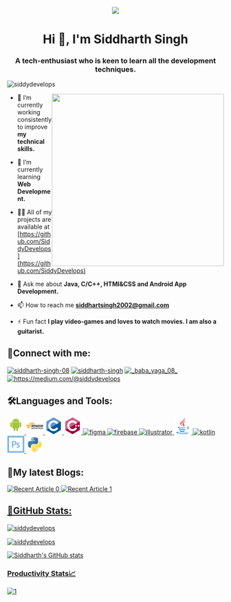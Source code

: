 

<p align="center"> <img src="https://user-images.githubusercontent.com/72121163/125606969-61f54c0e-a65c-4745-a78a-c8d2f0c2d899.jpg" /> </p>


<h1 align="center">Hi 👋, I'm Siddharth Singh</h1>
<h3 align="center">A tech-enthusiast who is keen to learn all the development techniques.</h3>

<p align="left"> <img src="https://komarev.com/ghpvc/?username=siddydevelops&label=Profile%20views&color=0e75b6&style=flat" alt="siddydevelops" /> </p>

<!-- <img align="right" alt="Coding" width="400" height="400" src="https://user-images.githubusercontent.com/72121163/129434083-82e63ef2-d0f1-46d3-ada1-d1d2cd91ded6.gif"> -->
<img align="right" width="400" height="400" src="https://media.giphy.com/media/RJaiws3GnVHcybdk0l/giphy.gif" height="175px"/>

- 🔭 I’m currently working consistently to improve **my technical skills.**

- 🌱 I’m currently learning **Web Development.**

- 👨‍💻 All of my projects are available at [https://github.com/SiddyDevelops](https://github.com/SiddyDevelops)

- 💬 Ask me about **Java, C/C++, HTMl&CSS and Android App Development.**

- 📫 How to reach me **siddhartsingh2002@gmail.com**

- ⚡ Fun fact **I play video-games and loves to watch movies. I am also a guitarist.**

<h2 align="left">🔗Connect with me:</h2>
<p align="left">
<a target="_blank" href="https://linkedin.com/in/siddharth-singh-08" target="blank"><img align="center" src="https://raw.githubusercontent.com/rahuldkjain/github-profile-readme-generator/master/src/images/icons/Social/linked-in-alt.svg" alt="siddharth-singh-08" height="30" width="40" /></a>
<a target="_blank" href="https://stackoverflow.com/users/14918781/siddharth-singh" target="blank"><img align="center" src="https://raw.githubusercontent.com/rahuldkjain/github-profile-readme-generator/master/src/images/icons/Social/stack-overflow.svg" alt="siddharth-singh" height="30" width="40" /></a>
<a target="_blank" href="https://instagram.com/_siddy_08_" target="blank"><img align="center" src="https://raw.githubusercontent.com/rahuldkjain/github-profile-readme-generator/master/src/images/icons/Social/instagram.svg" alt="_baba_yaga_08_" height="30" width="40" /></a>
<a target="_blank" href="https://medium.com/@SiddyDevelops" target="blank"><img align="center" src="https://raw.githubusercontent.com/rahuldkjain/github-profile-readme-generator/master/src/images/icons/Social/medium.svg" alt="https://medium.com/@siddydevelops" height="30" width="40" /></a>
</p>

<h2 align="left">🛠Languages and Tools:</h2>
<p align="left"> <a href="https://developer.android.com" target="_blank"> <img src="https://raw.githubusercontent.com/devicons/devicon/master/icons/android/android-original-wordmark.svg" alt="android" width="40" height="40"/> </a> <a href="https://aws.amazon.com" target="_blank"> <img src="https://raw.githubusercontent.com/devicons/devicon/master/icons/amazonwebservices/amazonwebservices-original-wordmark.svg" alt="aws" width="40" height="40"/> </a> <a href="https://www.cprogramming.com/" target="_blank"> <img src="https://raw.githubusercontent.com/devicons/devicon/master/icons/c/c-original.svg" alt="c" width="40" height="40"/> </a> <a href="https://www.w3schools.com/cpp/" target="_blank"> <img src="https://raw.githubusercontent.com/devicons/devicon/master/icons/cplusplus/cplusplus-original.svg" alt="cplusplus" width="40" height="40"/> </a> <a href="https://www.figma.com/" target="_blank"> <img src="https://www.vectorlogo.zone/logos/figma/figma-icon.svg" alt="figma" width="40" height="40"/> </a> <a href="https://firebase.google.com/" target="_blank"> <img src="https://www.vectorlogo.zone/logos/firebase/firebase-icon.svg" alt="firebase" width="40" height="40"/> </a> <a href="https://www.adobe.com/in/products/illustrator.html" target="_blank"> <img src="https://www.vectorlogo.zone/logos/adobe_illustrator/adobe_illustrator-icon.svg" alt="illustrator" width="40" height="40"/> </a> <a href="https://www.java.com" target="_blank"> <img src="https://raw.githubusercontent.com/devicons/devicon/master/icons/java/java-original.svg" alt="java" width="40" height="40"/> </a> <a href="https://kotlinlang.org" target="_blank"> <img src="https://www.vectorlogo.zone/logos/kotlinlang/kotlinlang-icon.svg" alt="kotlin" width="40" height="40"/> </a> <a href="https://www.photoshop.com/en" target="_blank"> <img src="https://raw.githubusercontent.com/devicons/devicon/master/icons/photoshop/photoshop-line.svg" alt="photoshop" width="40" height="40"/> </a> <a href="https://www.python.org" target="_blank"> <img src="https://raw.githubusercontent.com/devicons/devicon/master/icons/python/python-original.svg" alt="python" width="40" height="40"/> </a> </p>

<h2 align="left">📝My latest Blogs:</h2>
<a target="_blank" href="https://github-readme-medium-recent-article.vercel.app/medium/@SiddyDevelops/0"><img src="https://github-readme-medium-recent-article.vercel.app/medium/@SiddyDevelops/0" alt="Recent Article 0"> 
 <a target="_blank" href="https://github-readme-medium-recent-article.vercel.app/medium/@SiddyDevelops/1"><img src="https://github-readme-medium-recent-article.vercel.app/medium/@SiddyDevelops/1" alt="Recent Article 1">

<h2 align="left">🚀GitHub Stats:</h2>
<p><img align="center" src="https://github-readme-stats.vercel.app/api/top-langs?username=siddydevelops&show_icons=true&locale=en&layout=compact&theme=radical" alt="siddydevelops" /></p>
  
<p><img align="center" src="https://github-readme-streak-stats.herokuapp.com/?user=siddydevelops&theme=radical" alt="siddydevelops" /></p>

![Siddharth's GitHub stats](https://github-readme-stats.vercel.app/api?username=siddydevelops&show_icons=true&count_private=true&theme=radical)

<h3 align="left">Productivity Stats📈</h3>
<img src="https://github-profile-summary-cards.vercel.app/api/cards/profile-details?username=SiddyDevelops&theme=monokai"  display=block width=80% height=auto  alt="1" >


